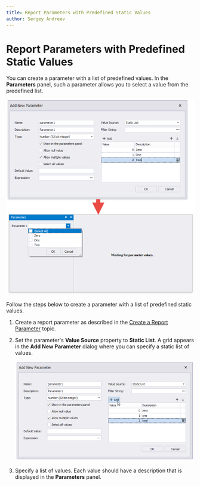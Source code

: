 ```yaml
---
title: Report Parameters with Predefined Static Values
author: Sergey Andreev
---
```

# Report Parameters with Predefined Static Values

You can create a parameter with a list of predefined values. In the **Parameters** panel, such a parameter allows you to select a value from the predefined list.

![Report Parameter with Static Values](../../../../../images/eurd-win-report-parameters-static-values.png)

Follow the steps below to create a parameter with a list of predefined static values.

1. Create a report parameter as described in the [Create a Report Parameter](create-a-report-parameter.md) topic.
2. Set the parameter's **Value Source** property to **Static List**. A grid appears in the **Add New Parameter** dialog where you can specify a static list of values.

    ![Specify Static Values](../../../../../images/eurd-win-parameter-specify-static-values.png)

3. Specify a list of values. Each value should have a description that is displayed in the **Parameters** panel.
